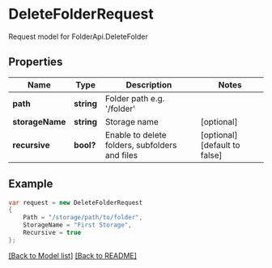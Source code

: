 
# DeleteFolderRequest

Request model for FolderApi.DeleteFolder

## Properties

Name | Type | Description  | Notes
------------- | ------------- | ------------- | -------------
**path** | **string**| Folder path e.g. &#39;/folder&#39; | 
**storageName** | **string**| Storage name | [optional] 
**recursive** | **bool?**| Enable to delete folders, subfolders and files | [optional] [default to false]

## Example
```csharp
var request = new DeleteFolderRequest
{ 
    Path = "/storage/path/to/folder",
    StorageName = "First Storage",
    Recursive = true
};
```

[[Back to Model list]](Models.md) [[Back to README]](README.md)
